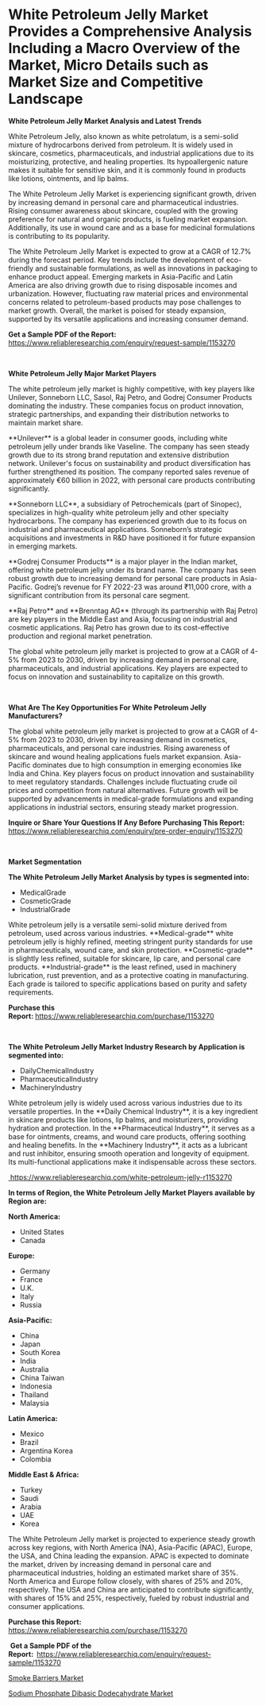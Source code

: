 <p><h1>White Petroleum Jelly Market Provides a Comprehensive Analysis Including a Macro Overview of the Market, Micro Details such as Market Size and Competitive Landscape</h1></p><p><strong>White Petroleum Jelly Market Analysis and Latest Trends</strong></p>
<p><p>White Petroleum Jelly, also known as white petrolatum, is a semi-solid mixture of hydrocarbons derived from petroleum. It is widely used in skincare, cosmetics, pharmaceuticals, and industrial applications due to its moisturizing, protective, and healing properties. Its hypoallergenic nature makes it suitable for sensitive skin, and it is commonly found in products like lotions, ointments, and lip balms.</p><p>The White Petroleum Jelly Market is experiencing significant growth, driven by increasing demand in personal care and pharmaceutical industries. Rising consumer awareness about skincare, coupled with the growing preference for natural and organic products, is fueling market expansion. Additionally, its use in wound care and as a base for medicinal formulations is contributing to its popularity.</p><p>The White Petroleum Jelly Market is expected to grow at a CAGR of 12.7% during the forecast period. Key trends include the development of eco-friendly and sustainable formulations, as well as innovations in packaging to enhance product appeal. Emerging markets in Asia-Pacific and Latin America are also driving growth due to rising disposable incomes and urbanization. However, fluctuating raw material prices and environmental concerns related to petroleum-based products may pose challenges to market growth. Overall, the market is poised for steady expansion, supported by its versatile applications and increasing consumer demand.</p></p>
<p><strong>Get a Sample PDF of the Report:&nbsp;</strong> <a href="https://www.reliableresearchiq.com/enquiry/request-sample/1153270?utm_campaign=104&utm_medium=2&utm_source=Github&utm_content=ia&utm_term=25012025&utm_id=white-petroleum-jelly">https://www.reliableresearchiq.com/enquiry/request-sample/1153270</a></p>
<p>&nbsp;</p>
<p><strong>White Petroleum Jelly Major Market Players</strong></p>
<p><p>The white petroleum jelly market is highly competitive, with key players like Unilever, Sonneborn LLC, Sasol, Raj Petro, and Godrej Consumer Products dominating the industry. These companies focus on product innovation, strategic partnerships, and expanding their distribution networks to maintain market share.</p><p>**Unilever** is a global leader in consumer goods, including white petroleum jelly under brands like Vaseline. The company has seen steady growth due to its strong brand reputation and extensive distribution network. Unilever's focus on sustainability and product diversification has further strengthened its position. The company reported sales revenue of approximately €60 billion in 2022, with personal care products contributing significantly.</p><p>**Sonneborn LLC**, a subsidiary of Petrochemicals (part of Sinopec), specializes in high-quality white petroleum jelly and other specialty hydrocarbons. The company has experienced growth due to its focus on industrial and pharmaceutical applications. Sonneborn’s strategic acquisitions and investments in R&D have positioned it for future expansion in emerging markets.</p><p>**Godrej Consumer Products** is a major player in the Indian market, offering white petroleum jelly under its brand name. The company has seen robust growth due to increasing demand for personal care products in Asia-Pacific. Godrej’s revenue for FY 2022-23 was around ₹11,000 crore, with a significant contribution from its personal care segment.</p><p>**Raj Petro** and **Brenntag AG** (through its partnership with Raj Petro) are key players in the Middle East and Asia, focusing on industrial and cosmetic applications. Raj Petro has grown due to its cost-effective production and regional market penetration.</p><p>The global white petroleum jelly market is projected to grow at a CAGR of 4-5% from 2023 to 2030, driven by increasing demand in personal care, pharmaceuticals, and industrial applications. Key players are expected to focus on innovation and sustainability to capitalize on this growth.</p></p>
<p>&nbsp;</p>
<p><strong>What Are The Key Opportunities For White Petroleum Jelly Manufacturers?</strong></p>
<p><p>The global white petroleum jelly market is projected to grow at a CAGR of 4-5% from 2023 to 2030, driven by increasing demand in cosmetics, pharmaceuticals, and personal care industries. Rising awareness of skincare and wound healing applications fuels market expansion. Asia-Pacific dominates due to high consumption in emerging economies like India and China. Key players focus on product innovation and sustainability to meet regulatory standards. Challenges include fluctuating crude oil prices and competition from natural alternatives. Future growth will be supported by advancements in medical-grade formulations and expanding applications in industrial sectors, ensuring steady market progression.</p></p>
<p><strong>Inquire or Share Your Questions If Any Before Purchasing This Report:</strong> <a href="https://www.reliableresearchiq.com/enquiry/pre-order-enquiry/1153270?utm_campaign=104&utm_medium=2&utm_source=Github&utm_content=ia&utm_term=25012025&utm_id=white-petroleum-jelly">https://www.reliableresearchiq.com/enquiry/pre-order-enquiry/1153270</a></p>
<p>&nbsp;</p>
<p><strong>Market Segmentation</strong></p>
<p><strong>The White Petroleum Jelly Market Analysis by types is segmented into:</strong></p>
<p><ul><li>MedicalGrade</li><li>CosmeticGrade</li><li>IndustrialGrade</li></ul></p>
<p><p>White petroleum jelly is a versatile semi-solid mixture derived from petroleum, used across various industries. **Medical-grade** white petroleum jelly is highly refined, meeting stringent purity standards for use in pharmaceuticals, wound care, and skin protection. **Cosmetic-grade** is slightly less refined, suitable for skincare, lip care, and personal care products. **Industrial-grade** is the least refined, used in machinery lubrication, rust prevention, and as a protective coating in manufacturing. Each grade is tailored to specific applications based on purity and safety requirements.</p></p>
<p><strong>Purchase this Report:&nbsp;</strong><a href="https://www.reliableresearchiq.com/purchase/1153270?utm_campaign=104&utm_medium=2&utm_source=Github&utm_content=ia&utm_term=25012025&utm_id=white-petroleum-jelly">https://www.reliableresearchiq.com/purchase/1153270</a></p>
<p>&nbsp;</p>
<p><strong>The White Petroleum Jelly Market Industry Research by Application is segmented into:</strong></p>
<p><ul><li>DailyChemicalIndustry</li><li>PharmaceuticalIndustry</li><li>MachineryIndustry</li></ul></p>
<p><p>White petroleum jelly is widely used across various industries due to its versatile properties. In the **Daily Chemical Industry**, it is a key ingredient in skincare products like lotions, lip balms, and moisturizers, providing hydration and protection. In the **Pharmaceutical Industry**, it serves as a base for ointments, creams, and wound care products, offering soothing and healing benefits. In the **Machinery Industry**, it acts as a lubricant and rust inhibitor, ensuring smooth operation and longevity of equipment. Its multi-functional applications make it indispensable across these sectors.</p></p>
<p><a href="https://www.reliableresearchiq.com/white-petroleum-jelly-r1153270?utm_campaign=104&utm_medium=2&utm_source=Github&utm_content=ia&utm_term=25012025&utm_id=white-petroleum-jelly">&nbsp;https://www.reliableresearchiq.com/white-petroleum-jelly-r1153270</a></p>
<p><strong>In terms of Region, the White Petroleum Jelly Market Players available by Region are:</strong></p>
<p>
    <p> <strong> North America: </strong>
        <ul>
            <li>United States</li>
            <li>Canada</li>
        </ul>
        </p> 
    <p> <strong> Europe: </strong>
        <ul>
            <li>Germany</li>
            <li>France</li>
            <li>U.K.</li>
            <li>Italy</li>
            <li>Russia</li>
        </ul>
        </p> 
    <p> <strong> Asia-Pacific: </strong>
        <ul>
            <li>China</li>
            <li>Japan</li>
            <li>South Korea</li>
            <li>India</li>
            <li>Australia</li>
            <li>China Taiwan</li>
            <li>Indonesia</li>
            <li>Thailand</li>
            <li>Malaysia</li>
        </ul>
        </p> 
    <p> <strong> Latin America: </strong>
        <ul>
            <li>Mexico</li>
            <li>Brazil</li>
            <li>Argentina Korea</li>
            <li>Colombia</li>
        </ul>
        </p> 
    <p> <strong> Middle East & Africa: </strong>
        <ul>
            <li>Turkey</li>
            <li>Saudi</li>
            <li>Arabia</li>
            <li>UAE</li>
            <li>Korea</li>
        </ul>
    </p>
    </p>
<p><p>The White Petroleum Jelly market is projected to experience steady growth across key regions, with North America (NA), Asia-Pacific (APAC), Europe, the USA, and China leading the expansion. APAC is expected to dominate the market, driven by increasing demand in personal care and pharmaceutical industries, holding an estimated market share of 35%. North America and Europe follow closely, with shares of 25% and 20%, respectively. The USA and China are anticipated to contribute significantly, with shares of 15% and 25%, respectively, fueled by robust industrial and consumer applications.</p></p>
<p><strong>Purchase this Report: </strong><a href="https://www.reliableresearchiq.com/purchase/1153270?utm_campaign=104&utm_medium=2&utm_source=Github&utm_content=ia&utm_term=25012025&utm_id=white-petroleum-jelly">https://www.reliableresearchiq.com/purchase/1153270</a></p>
<p>&nbsp;<strong>Get a Sample PDF of the Report:&nbsp;&nbsp;</strong><a href="https://www.reliableresearchiq.com/enquiry/request-sample/1153270?utm_campaign=104&utm_medium=2&utm_source=Github&utm_content=ia&utm_term=25012025&utm_id=white-petroleum-jelly">https://www.reliableresearchiq.com/enquiry/request-sample/1153270</a></p>
<p><strong></strong></p>
<p><p><a href="https://github.com/alanepetevi/Market-Research-Report-List-1/blob/main/smoke-barriers-market.md?utm_campaign=104&utm_medium=2&utm_source=Github&utm_content=ia&utm_term=25012025&utm_id=white-petroleum-jelly">Smoke Barriers Market</a></p><p><a href="https://github.com/loppibsr/Market-Research-Report-List-1/blob/main/sodium-phosphate-dibasic-dodecahydrate-market.md?utm_campaign=104&utm_medium=2&utm_source=Github&utm_content=ia&utm_term=25012025&utm_id=white-petroleum-jelly">Sodium Phosphate Dibasic Dodecahydrate Market</a></p></p>